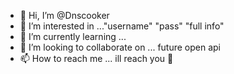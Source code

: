 - 👋 Hi, I’m @Dnscooker
- 👀 I’m interested in ..."username" "pass" "full info"
- 🌱 I’m currently learning ...
- 💞️ I’m looking to collaborate on ... future open api 
- 📫 How to reach me ... ill reach you 🙂

<!---
Dnscooker/Dnscooker is a ✨ special ✨ repository because its `README.md` (this file) appears on your GitHub profile.
You can click the Preview link to take a look at your changes.
--->

